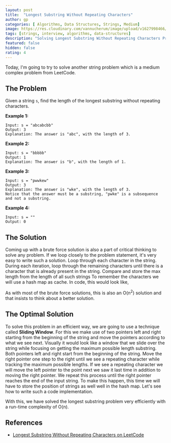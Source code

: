 ```yaml
---
layout: post
title:  "Longest Substring Without Repeating Characters"
author: gp
categories: [ Algorithms, Data Structures, Strings, Medium]
image: https://res.cloudinary.com/vannucherum/image/upload/v1627998466/vannucherum.com/posts/2021-08-05-longest-substring-without-repeating-characters/sliding-window-problem_sk9wx3.jpg
tags: [strings, interview, algorithms, data-structures]
description: "Solving Longest Substring Without Repeating Characters Problem. Different approaches to solve the problem and their corresponding time and space complexities explained."
featured: false
hidden: false
rating: 4
---
```


Today, I'm going to try to solve another string problem which is a medium complex problem from LeetCode.
  
## The Problem

Given a string `s`, find the length of the longest substring without repeating characters.

**Example 1:**
```
Input: s = "abcabcbb"
Output: 3
Explanation: The answer is "abc", with the length of 3.
```
**Example 2:**
```
Input: s = "bbbbb"
Output: 1
Explanation: The answer is "b", with the length of 1.
```
**Example 3:**
```
Input: s = "pwwkew"
Output: 3
Explanation: The answer is "wke", with the length of 3.
Notice that the answer must be a substring, "pwke" is a subsequence and not a substring.

```
**Example 4:**
```
Input: s = ""
Output: 0
```
  
## The Solution

Coming up with a brute force solution is also a part of critical thinking to solve any problem. If we loop closely to the problem statement, it's very easy to write such a solution.
Loop through each character in the string.
During each iteration, loop through the remaining characters until there is a character that is already present in the string.
Compare and store the max length from the length of all such strings
To remember the characters we will use a hash map as cache.
In code, this would look like,
<script src="http://gist-it.appspot.com/https://github.com/vishnu-gp/algorithm-ds/blob/master/Excercises/Strings/02_LongestSubstring/BruteForce.js?slice=6:23"></script>

As with most of the brute force solutions, this is also an O(n<sup>2</sup>) solution and that insists to think about a better solution.

## The Optimal Solution

To solve this problem in an efficient way, we are going to use a technique called **Sliding Window**.  For this we make use of two pointers left and right starting from the beginning of the string and move the pointers according to what we see next. Visually it would look like a window that we slide over the string while focusing on getting the maximum possible length substring.
Both pointers left and right start from the beginning of the string.
Move the right pointer one step to the right until we see a repeating character while tracking the maximum possible lengths.
If we see a repeating character we will move the left pointer to the point next we saw it last time in addition to moving the right pointer.
We repeat this process until the right pointer reaches the end of the input string.
To make this happen, this time we will have to store the position of strings as well well in the hash map.
Let's see how to write such a code implementation.
<script src="http://gist-it.appspot.com/https://github.com/vishnu-gp/algorithm-ds/blob/master/Excercises/Strings/02_LongestSubstring/OptimalSolution.js?slice=6:21"></script>

With this, we have solved the longest substring problem very efficiently with a run-time complexity of O(n).

## References
  
- <a target="_blank" href="https://leetcode.com/problems/longest-substring-without-repeating-characters/">Longest Substring Without Repeating Characters on LeetCode</a>
